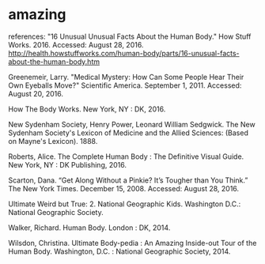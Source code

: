 # amazing




references:
"16 Unusual Unusual Facts About the Human Body." How Stuff Works. 2016. Accessed: August 28, 2016. http://health.howstuffworks.com/human-body/parts/16-unusual-facts-about-the-human-body.htm

Greenemeir, Larry. "Medical Mystery: How Can Some People Hear Their Own Eyeballs Move?" Scientific America. September 1, 2011. Accessed: August 20, 2016.

How The Body Works. New York, NY : DK, 2016.

New Sydenham Society, Henry Power, Leonard William Sedgwick. The New Sydenham Society's Lexicon of Medicine and the Allied Sciences: (Based on Mayne's Lexicon). 1888.

Roberts, Alice. The Complete Human Body : The Definitive Visual Guide. New York, NY : DK Publishing, 2016.

Scarton, Dana. “Get Along Without a Pinkie? It’s Tougher than You Think.” The New York Times. December 15, 2008. Accessed: August 28, 2016.

Ultimate Weird but True: 2. National Geographic Kids. Washington D.C.: National Geographic Society.

Walker, Richard. Human Body. London : DK, 2014.

Wilsdon, Christina. Ultimate Body-pedia : An Amazing Inside-out Tour of the Human Body. Washington, D.C. : National Geographic Society, 2014.
